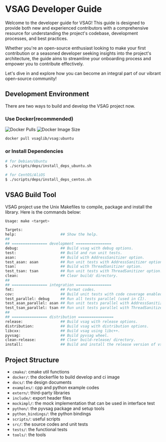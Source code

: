 # VSAG Developer Guide

Welcome to the developer guide for VSAG! This guide is designed to provide both new and experienced contributors with a comprehensive resource for understanding the project's codebase, development processes, and best practices.

Whether you're an open-source enthusiast looking to make your first contribution or a seasoned developer seeking insights into the project's architecture, the guide aims to streamline your onboarding process and empower you to contribute effectively.

Let's dive in and explore how you can become an integral part of our vibrant open-source community!

## Development Environment

There are two ways to build and develop the VSAG project now.

### Use Docker(recommended)

![Docker Pulls](https://img.shields.io/docker/pulls/vsaglib/vsag)
![Docker Image Size](https://img.shields.io/docker/image-size/vsaglib/vsag)

```bash
docker pull vsaglib/vsag:ubuntu
```

### or Install Dependencies
```bash
# for Debian/Ubuntu
$ ./scripts/deps/install_deps_ubuntu.sh

# for CentOS/AliOS
$ ./scripts/deps/install_deps_centos.sh
```

## VSAG Build Tool
VSAG project use the Unix Makefiles to compile, package and install the library. Here is the commands below:
```bash
Usage: make <target>

Targets:
help:                    ## Show the help.
##
## ================ development ================
debug:                   ## Build vsag with debug options.
test:                    ## Build and run unit tests.
asan:                    ## Build with AddressSanitizer option.
test_asan: asan          ## Run unit tests with AddressSanitizer option.
tsan:                    ## Build with ThreadSanitizer option.
test_tsan: tsan          ## Run unit tests with ThreadSanitizer option.
clean:                   ## Clear build/ directory.
##
## ================ integration ================
fmt:                     ## Format codes.
cov:                     ## Build unit tests with code coverage enabled.
test_parallel: debug     ## Run all tests parallel (used in CI).
test_asan_parallel: asan ## Run unit tests parallel with AddressSanitizer option.
test_tsan_parallel: tsan ## Run unit tests parallel with ThreadSanitizer option.
##
## ================ distribution ================
release:                 ## Build vsag with release options.
distribution:            ## Build vsag with distribution options.
libcxx:                  ## Build vsag using libc++.
pyvsag:                  ## Build pyvsag wheel.
clean-release:           ## Clear build-release/ directory.
install:                 ## Build and install the release version of vsag.
```

## Project Structure
- `cmake/`: cmake util functions
- `docker/`: the dockerfile to build develop and ci image
- `docs/`: the design documents
- `examples/`: cpp and python example codes
- `extern/`: third-party libraries
- `include/`: export header files
- `mockimpl/`: the mock implementation that can be used in interface test
- `python/`: the pyvsag package and setup tools
- `python_bindings/`: the python bindings
- `scripts/`: useful scripts
- `src/`: the source codes and unit tests
- `tests/`: the functional tests
- `tools/`: the tools

